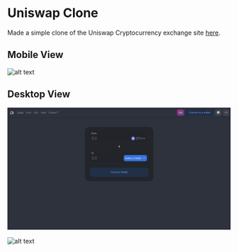 # Uniswap Clone
Made a simple clone of the Uniswap Cryptocurrency exchange site [here](https://app.uniswap.org/#/swap).
## Mobile View
![alt text](https://github.com/Mathews41/uniswapclone/raw/main/Screen%20Shot%202020-12-17%20at%2012.51.29%20PM.png "Destop View")

## Desktop View
![alt text](https://github.com/pgen0x/uniswapclone/raw/main/Screen%20Shot%202020-12-17%20at%2012.50.59%20PM.png "Destop View")

![alt text](https://github.com/Mathews41/Uniswap-clone/ "Original Source")
